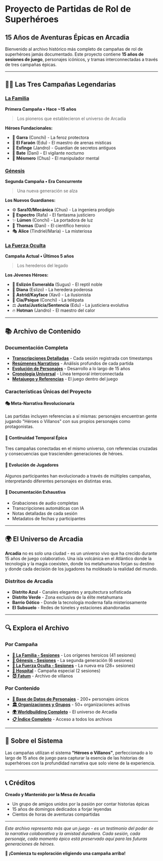 # Proyecto de Partidas de Rol de Superhéroes

## 15 Años de Aventuras Épicas en Arcadia

Bienvenido al archivo histórico más completo de campañas de rol de superhéroes jamás documentado. Este proyecto contiene **15 años de sesiones de juego**, personajes icónicos, y tramas interconnectadas a través de tres campañas épicas.

---

## 🦸‍♂️ Las Tres Campañas Legendarias

### [La Familia](campaigns/la-familia/) 
**Primera Campaña • Hace ~15 años**
> Los pioneros que establecieron el universo de Arcadia

**Héroes Fundacionales:**
- 🐺 **Garra** (Conchi) - La feroz protectora
- 👑 **El Faraón** (Edu) - El maestro de arenas místicas
- 🔮 **Esfinge** (Jandro) - Guardian de secretos antiguos
- 🦇 **Bate** (Dani) - El vigilante nocturno
- 🧠 **Mésmero** (Chus) - El manipulador mental

### [Génesis](campaigns/genesis/)
**Segunda Campaña • Era Concurrente**
> Una nueva generación se alza

**Los Nuevos Guardianes:**
- ⚙️ **Sara10/Mecánica** (Chus) - La ingeniera prodigio
- 👻 **Espectro** (Rafa) - El fantasma justiciero
- ✨ **Lúmen** (Conchi) - La portadora de luz
- 🔬 **Thomas** (Dani) - El científico heroico
- 🎭 **Alice** (Tindriel/María) - La misteriosa

### [La Fuerza Oculta](campaigns/la-fuerza-oculta/) 
**Campaña Actual • Últimos 5 años**
> Los herederos del legado

**Los Jóvenes Héroes:**
- 🦎 **Eslizón Esmeralda** (Sugus) - El reptil noble
- 💎 **Diana** (Eslizo) - La heredera poderosa
- 🎪 **Astrid/Kayface** (Xavi) - La ilusionista
- 🧿 **Cia/Psique** (Conchi) - La telépata
- ⚖️ **Justa/Justicia/Sentencia** (Edu) - La justiciera evolutiva
- 🔥 **Hotman** (Jandro) - El maestro del calor

---

## 📚 Archivo de Contenido

### Documentación Completa
- **[Transcripciones Detalladas](transcriptions/)** - Cada sesión registrada con timestamps
- **[Resúmenes Narrativos](summaries/)** - Análisis profundos de cada partida
- **[Evolución de Personajes](characters/)** - Desarrollo a lo largo de 15 años
- **[Cronología Universal](timeline/)** - Línea temporal interconnectada
- **[Metajuego y Referencias](meta/)** - El juego dentro del juego

### Características Únicas del Proyecto

#### 🎭 **Meta-Narrativa Revolucionaria**
Las partidas incluyen referencias a sí mismas: personajes encuentran gente jugando "Héroes o Villanos" con sus propios personajes como protagonistas.

#### 🔗 **Continuidad Temporal Épica**
Tres campañas conectadas en el mismo universo, con referencias cruzadas y consecuencias que trascienden generaciones de héroes.

#### 👥 **Evolución de Jugadores**
Algunos participantes han evolucionado a través de múltiples campañas, interpretando diferentes personajes en distintas eras.

#### 📖 **Documentación Exhaustiva**
- Grabaciones de audio completas
- Transcripciones automáticas con IA
- Notas detalladas de cada sesión
- Metadatos de fechas y participantes

---

## 🌍 El Universo de Arcadia

**Arcadia** no es solo una ciudad - es un universo vivo que ha crecido durante 15 años de juego colaborativo. Una isla volcánica en el Atlántico donde la tecnología y la magia coexisten, donde los metahumanos forjan su destino y donde cada decisión de los jugadores ha moldeado la realidad del mundo.

### Distritos de Arcadia
- **Distrito Azul** - Canales elegantes y arquitectura sofisticada
- **Distrito Verde** - Zona exclusiva de la élite metahumana
- **Barrio Gótico** - Donde la tecnología moderna falla misteriosamente
- **El Subsuelo** - Redes de túneles y estaciones abandonadas

---

## 🔍 Explora el Archivo

### Por Campaña
- **[📁 La Familia - Sesiones](campaigns/la-familia/)** - Los orígenes heroicos (41 sesiones)
- **[📁 Génesis - Sesiones](campaigns/genesis/)** - La segunda generación (6 sesiones)
- **[📁 La Fuerza Oculta - Sesiones](campaigns/la-fuerza-oculta/sessions/)** - La nueva era (28+ sesiones)
- **[🏥 Hospital](campaigns/hospital/)** - Campaña especial (2 sesiones)
- **[😈 Fatum](campaigns/fatum/)** - Archivo de villanos

### Por Contenido
- **[👥 Base de Datos de Personajes](characters/)** - 200+ personajes únicos
- **[🏛️ Organizaciones y Grupos](groups/)** - 50+ organizaciones activas
- **[🌍 Worldbuilding Completo](world-building/)** - El universo de Arcadia
- **[📋 Índice Completo](all-content.md)** - Acceso a todos los archivos

---

## 🎲 Sobre el Sistema

Las campañas utilizan el sistema **"Héroes o Villanos"**, perfeccionado a lo largo de 15 años de juego para capturar la esencia de las historias de superhéroes con la profundidad narrativa que solo viene de la experiencia.

---

## 📞 Créditos

**Creado y Mantenido por la Mesa de Arcadia**
- Un grupo de amigos unidos por la pasión por contar historias épicas
- 15 años de domingos dedicados a forjar leyendas
- Cientos de horas de aventuras compartidas

---

*Este archivo representa más que un juego - es un testimonio del poder de la narrativa colaborativa y la amistad duradera. Cada sesión, cada personaje, cada momento épico está preservado aquí para las futuras generaciones de héroes.*

**🚀 ¡Comienza tu exploración eligiendo una campaña arriba!**